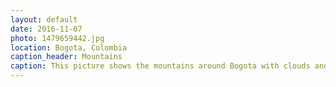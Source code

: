 ```yaml
---
layout: default
date: 2016-11-07
photo: 1479659442.jpg
location: Bogota, Colombia
caption_header: Mountains
caption: This picture shows the mountains around Bogota with clouds and nice lights.
---
```

